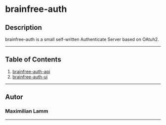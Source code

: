 # brainfree-auth

## Description

brainfree-auth is a small self-written Authenticate Server based on OAtuh2.

***

## Table of Contents

1. [brainfree-auth-api](./brainfree-auth-api/README.md)
2. [brainfree-auth-ui](./brainfree-auth-ui/README.md)

***

## Autor

### Maximilian Lamm

***

